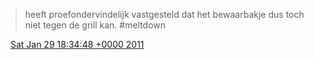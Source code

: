 > heeft proefondervindelijk vastgesteld dat het bewaarbakje dus toch niet tegen de grill kan\. \#meltdown

<img src="../../media/tweet.ico" width="12" /> [Sat Jan 29 18:34:48 +0000 2011](https://twitter.com/DromerDenker/status/31420009129443328)